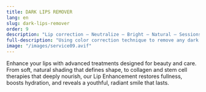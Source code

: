 ```yaml
---
title: DARK LIPS REMOVER
lang: en
slug: dark-lips-remover
order: 9
description: "Lip correction – Neutralize – Bright – Natural – Sessions"
full-description: "Using color correction technique to remove any dark pigment on the lips, giving back the natural bright color of your original lips. The finishing work will show a natural bright shade of your original skin tone, make lips look not pale, white or tired even with no makeup. The procedure can be from 1 to 4 times depending on the lips conditions, skin types and aftercare."
image: "/images/service09.avif"
---
```

Enhance your lips with advanced treatments designed for beauty and care. From soft, natural shading that defines shape, to collagen and stem cell therapies that deeply nourish, our Lip Enhancement restores fullness, boosts hydration, and reveals a youthful, radiant smile that lasts.